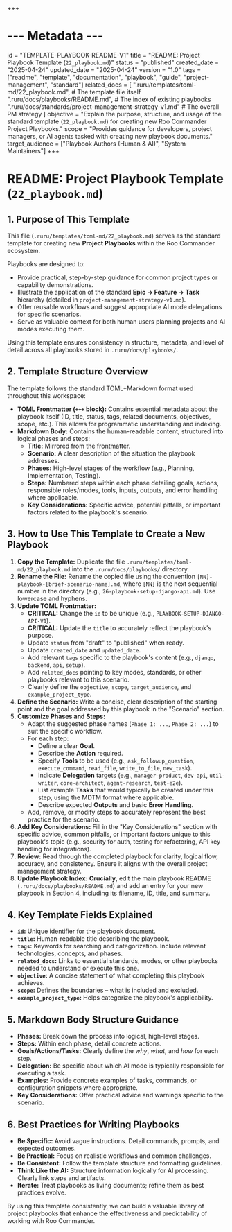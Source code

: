 +++
# --- Metadata ---
id = "TEMPLATE-PLAYBOOK-README-V1"
title = "README: Project Playbook Template (`22_playbook.md`)"
status = "published"
created_date = "2025-04-24"
updated_date = "2025-04-24"
version = "1.0"
tags = ["readme", "template", "documentation", "playbook", "guide", "project-management", "standard"]
related_docs = [
    ".ruru/templates/toml-md/22_playbook.md", # The template file itself
    ".ruru/docs/playbooks/README.md", # The index of existing playbooks
    ".ruru/docs/standards/project-management-strategy-v1.md" # The overall PM strategy
]
objective = "Explain the purpose, structure, and usage of the standard template (`22_playbook.md`) for creating new Roo Commander Project Playbooks."
scope = "Provides guidance for developers, project managers, or AI agents tasked with creating new playbook documents."
target_audience = ["Playbook Authors (Human & AI)", "System Maintainers"]
+++

# README: Project Playbook Template (`22_playbook.md`)

## 1. Purpose of This Template

This file (`.ruru/templates/toml-md/22_playbook.md`) serves as the standard template for creating new **Project Playbooks** within the Roo Commander ecosystem.

Playbooks are designed to:

*   Provide practical, step-by-step guidance for common project types or capability demonstrations.
*   Illustrate the application of the standard **Epic -> Feature -> Task** hierarchy (detailed in `project-management-strategy-v1.md`).
*   Offer reusable workflows and suggest appropriate AI mode delegations for specific scenarios.
*   Serve as valuable context for both human users planning projects and AI modes executing them.

Using this template ensures consistency in structure, metadata, and level of detail across all playbooks stored in `.ruru/docs/playbooks/`.

## 2. Template Structure Overview

The template follows the standard TOML+Markdown format used throughout this workspace:

*   **TOML Frontmatter (`+++` block):** Contains essential metadata about the playbook itself (ID, title, status, tags, related documents, objectives, scope, etc.). This allows for programmatic understanding and indexing.
*   **Markdown Body:** Contains the human-readable content, structured into logical phases and steps:
    *   **Title:** Mirrored from the frontmatter.
    *   **Scenario:** A clear description of the situation the playbook addresses.
    *   **Phases:** High-level stages of the workflow (e.g., Planning, Implementation, Testing).
    *   **Steps:** Numbered steps within each phase detailing goals, actions, responsible roles/modes, tools, inputs, outputs, and error handling where applicable.
    *   **Key Considerations:** Specific advice, potential pitfalls, or important factors related to the playbook's scenario.

## 3. How to Use This Template to Create a New Playbook

1.  **Copy the Template:** Duplicate the file `.ruru/templates/toml-md/22_playbook.md` into the `.ruru/docs/playbooks/` directory.
2.  **Rename the File:** Rename the copied file using the convention `[NN]-playbook-[brief-scenario-name].md`, where `[NN]` is the next sequential number in the directory (e.g., `26-playbook-setup-django-api.md`). Use lowercase and hyphens.
3.  **Update TOML Frontmatter:**
    *   **CRITICAL:** Change the `id` to be unique (e.g., `PLAYBOOK-SETUP-DJANGO-API-V1`).
    *   **CRITICAL:** Update the `title` to accurately reflect the playbook's purpose.
    *   Update `status` from "draft" to "published" when ready.
    *   Update `created_date` and `updated_date`.
    *   Add relevant `tags` specific to the playbook's content (e.g., `django`, `backend`, `api`, `setup`).
    *   Add `related_docs` pointing to key modes, standards, or other playbooks relevant to this scenario.
    *   Clearly define the `objective`, `scope`, `target_audience`, and `example_project_type`.
4.  **Define the Scenario:** Write a concise, clear description of the starting point and the goal addressed by this playbook in the "Scenario" section.
5.  **Customize Phases and Steps:**
    *   Adapt the suggested phase names (`Phase 1: ...`, `Phase 2: ...`) to suit the specific workflow.
    *   For each step:
        *   Define a clear **Goal**.
        *   Describe the **Action** required.
        *   Specify **Tools** to be used (e.g., `ask_followup_question`, `execute_command`, `read_file`, `write_to_file`, `new_task`).
        *   Indicate **Delegation** targets (e.g., `manager-product`, `dev-api`, `util-writer`, `core-architect`, `agent-research`, `test-e2e`).
        *   List example **Tasks** that would typically be created under this step, using the MDTM format where applicable.
        *   Describe expected **Outputs** and basic **Error Handling**.
    *   Add, remove, or modify steps to accurately represent the best practice for the scenario.
6.  **Add Key Considerations:** Fill in the "Key Considerations" section with specific advice, common pitfalls, or important factors unique to this playbook's topic (e.g., security for auth, testing for refactoring, API key handling for integrations).
7.  **Review:** Read through the completed playbook for clarity, logical flow, accuracy, and consistency. Ensure it aligns with the overall project management strategy.
8.  **Update Playbook Index:** **Crucially**, edit the main playbook README (`.ruru/docs/playbooks/README.md`) and add an entry for your new playbook in Section 4, including its filename, ID, title, and summary.

## 4. Key Template Fields Explained

*   **`id`:** Unique identifier for the playbook document.
*   **`title`:** Human-readable title describing the playbook.
*   **`tags`:** Keywords for searching and categorization. Include relevant technologies, concepts, and phases.
*   **`related_docs`:** Links to essential standards, modes, or other playbooks needed to understand or execute this one.
*   **`objective`:** A concise statement of what completing this playbook achieves.
*   **`scope`:** Defines the boundaries – what is included and excluded.
*   **`example_project_type`:** Helps categorize the playbook's applicability.

## 5. Markdown Body Structure Guidance

*   **Phases:** Break down the process into logical, high-level stages.
*   **Steps:** Within each phase, detail concrete actions.
*   **Goals/Actions/Tasks:** Clearly define the *why*, *what*, and *how* for each step.
*   **Delegation:** Be specific about which AI mode is typically responsible for executing a task.
*   **Examples:** Provide concrete examples of tasks, commands, or configuration snippets where appropriate.
*   **Key Considerations:** Offer practical advice and warnings specific to the scenario.

## 6. Best Practices for Writing Playbooks

*   **Be Specific:** Avoid vague instructions. Detail commands, prompts, and expected outcomes.
*   **Be Practical:** Focus on realistic workflows and common challenges.
*   **Be Consistent:** Follow the template structure and formatting guidelines.
*   **Think Like the AI:** Structure information logically for AI processing. Clearly link steps and artifacts.
*   **Iterate:** Treat playbooks as living documents; refine them as best practices evolve.

By using this template consistently, we can build a valuable library of project playbooks that enhance the effectiveness and predictability of working with Roo Commander.